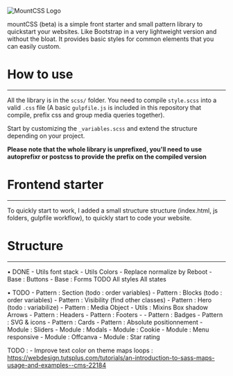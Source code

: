![MountCSS Logo](http://barbo.sa.com/16FPu/60Bwg3lr+)  

mountCSS (beta) is a simple front starter and small pattern library to quickstart your websites. Like Bootstrap in a very lightweight version and without the bloat. It provides basic styles for common elements that you can easily custom.  

# How to use
---
All the library is in the `scss/` folder. You need to compile `style.scss` into a valid `.css` file (A basic `gulpfile.js` is included in this repository that compile, prefix css and group media queries together).  

Start by customizing the `_variables.scss` and extend the structure depending on your project.
  
**Please note that the whole library is unprefixed, you'll need to use autoprefixr or postcss to provide the prefix on the compiled version**

# Frontend starter
---

To quickly start to work, I added a small structure structure (index.html, js folders, gulpfile workflow), to quickly start to code your website.

# Structure
---

• DONE
    - Utils font stack
    - Utils Colors
    - Replace normalize by Reboot
    - Base : Buttons
    - Base : Forms TODO
        All styles
        All states

• TODO
    - Pattern : Section (todo : order variables)
    - Pattern : Blocks (todo : order variables)
    - Pattern : Visibility (find other classes)
    - Pattern : Hero (todo : variabilize)
    - Pattern : Media Object
    - Utils : Mixins
        Box shadow
        Arrows
    - Pattern : Headers
    - Pattern : Footers
    - 
    - Pattern : Badges
    - Pattern : SVG & icons
    - Pattern : Cards
    - Pattern : Absolute positionnement
    - Module : Sliders
    - Module : Modals
    - Module : Cookie
    - Module : Menu responsive
    - Module : Offcanva
    - Module : Star rating


TODO :
    - Improve text color on theme maps loops : https://webdesign.tutsplus.com/tutorials/an-introduction-to-sass-maps-usage-and-examples--cms-22184
